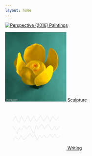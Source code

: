 ```yaml
---
layout: home
---
```

[<img src="/images/paintings/(2016) Perspective.jpeg" alt="Perspective (2016)" width="200"/> Paintings](/paintings/)

[<img src="/images/sculpture/(2023) Yellow Pond Lily.gif" alt="Yellow Pond Lily (2025)" width="200"/> Sculpture](/sculpture)

[<img src="/images/writing.png" width="200"/> Writing](/writing/)
